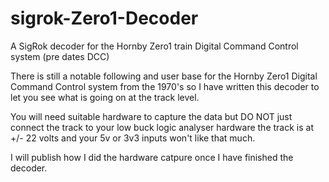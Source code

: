 # sigrok-Zero1-Decoder
A SigRok decoder for the Hornby Zero1 train Digital Command Control system (pre dates DCC)

There is still a notable following and user base for the Hornby Zero1 Digital 
Command Control system from the 1970's so I have written this decoder to let you see what
is going on at the track level.

You will need suitable hardware to capture the data but DO NOT just connect the track to your
low buck logic analyser hardware the track is at +/- 22 volts and your 5v or 3v3 inputs won't
like that much.

I will publish how I did the hardware catpure once I have finished the decoder.
